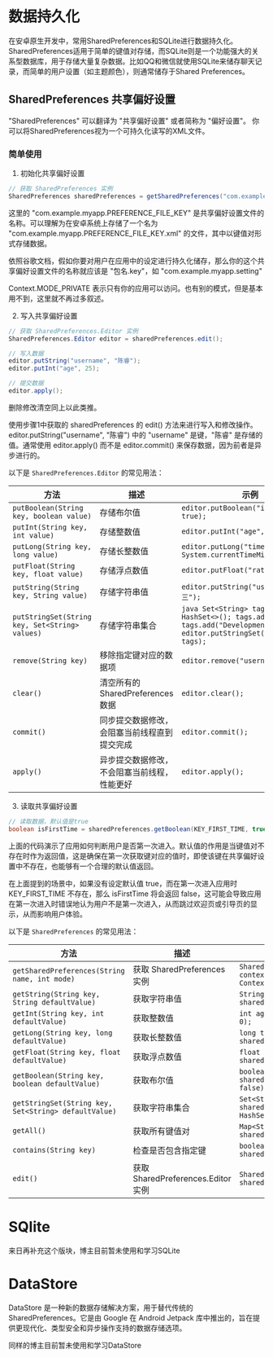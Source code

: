 # 数据持久化

在安卓原生开发中，常用SharedPreferences和SQLite进行数据持久化。SharedPreferences适用于简单的键值对存储，而SQLite则是一个功能强大的关系型数据库，用于存储大量复杂数据。比如QQ和微信就使用SQLite来储存聊天记录，而简单的用户设置（如主题颜色），则通常储存于Shared Preferences。

## SharedPreferences 共享偏好设置
"SharedPreferences" 可以翻译为 "共享偏好设置" 或者简称为 "偏好设置"。
你可以将SharedPreferences视为一个可持久化读写的XML文件。

### 简单使用
1. 初始化共享偏好设置
```java
// 获取 SharedPreferences 实例
SharedPreferences sharedPreferences = getSharedPreferences("com.example.myapp.PREFERENCE_FILE_KEY", Context.MODE_PRIVATE);
```
这里的 "com.example.myapp.PREFERENCE_FILE_KEY" 是共享偏好设置文件的名称。可以理解为在安卓系统上存储了一个名为 "com.example.myapp.PREFERENCE_FILE_KEY.xml" 的文件，其中以键值对形式存储数据。

依照谷歌文档，假如你要对用户在应用中的设定进行持久化储存，那么你的这个共享偏好设置文件的名称就应该是 "包名.key"，如 "com.example.myapp.setting"

Context.MODE_PRIVATE 表示只有你的应用可以访问。也有别的模式，但是基本用不到，这里就不再过多叙述。

2. 写入共享偏好设置
```java
// 获取 SharedPreferences.Editor 实例
SharedPreferences.Editor editor = sharedPreferences.edit();

// 写入数据
editor.putString("username", "陈睿");
editor.putInt("age", 25);

// 提交数据
editor.apply();

```

删除修改清空同上以此类推。

使用步骤1中获取的 sharedPreferences 的 edit() 方法来进行写入和修改操作。editor.putString("username", "陈睿") 中的 "username" 是键，"陈睿" 是存储的值。通常使用 editor.apply() 而不是 editor.commit() 来保存数据，因为前者是异步进行的。

以下是 `SharedPreferences.Editor` 的常见用法：

| 方法                            | 描述                                       | 示例                                      |
|---------------------------------|--------------------------------------------|-------------------------------------------|
| `putBoolean(String key, boolean value)` | 存储布尔值                                 | `editor.putBoolean("is_logged_in", true);` |
| `putInt(String key, int value)`       | 存储整数值                                 | `editor.putInt("age", 25);`                |
| `putLong(String key, long value)`     | 存储长整数值                               | `editor.putLong("timestamp", System.currentTimeMillis());` |
| `putFloat(String key, float value)`   | 存储浮点数值                               | `editor.putFloat("rating", 4.5f);`         |
| `putString(String key, String value)` | 存储字符串值                               | `editor.putString("username", "张三");`   |
| `putStringSet(String key, Set<String> values)` | 存储字符串集合                       | ```java Set<String> tags = new HashSet<>(); tags.add("Android"); tags.add("Development"); editor.putStringSet("tags", tags); ``` |
| `remove(String key)`                | 移除指定键对应的数据项                     | `editor.remove("username");`               |
| `clear()`                           | 清空所有的 SharedPreferences 数据           | `editor.clear();`                          |
| `commit()`                          | 同步提交数据修改，会阻塞当前线程直到提交完成 | `editor.commit();`                         |
| `apply()`                           | 异步提交数据修改，不会阻塞当前线程，性能更好 | `editor.apply();`                          |

3. 读取共享偏好设置

```java
// 读取数据，默认值是true
boolean isFirstTime = sharedPreferences.getBoolean(KEY_FIRST_TIME, true);

```
上面的代码演示了应用如何判断用户是否第一次进入。默认值的作用是当键值对不存在时作为返回值，这是确保在第一次获取键对应的值时，即使该键在共享偏好设置中不存在，也能够有一个合理的默认值返回。

在上面提到的场景中，如果没有设定默认值 true，而在第一次进入应用时 KEY_FIRST_TIME 不存在，那么 isFirstTime 将会返回 false，这可能会导致应用在第一次进入时错误地认为用户不是第一次进入，从而跳过欢迎页或引导页的显示，从而影响用户体验。


以下是 `SharedPreferences` 的常见用法：

| 方法                                       | 描述                                           | 示例                                      |
|--------------------------------------------|------------------------------------------------|-------------------------------------------|
| `getSharedPreferences(String name, int mode)` | 获取 SharedPreferences 实例                  | `SharedPreferences sharedPreferences = context.getSharedPreferences("my_prefs", Context.MODE_PRIVATE);` |
| `getString(String key, String defaultValue)` | 获取字符串值                                   | `String username = sharedPreferences.getString("username", "");` |
| `getInt(String key, int defaultValue)`       | 获取整数值                                     | `int age = sharedPreferences.getInt("age", 0);` |
| `getLong(String key, long defaultValue)`     | 获取长整数值                                   | `long timestamp = sharedPreferences.getLong("timestamp", 0L);` |
| `getFloat(String key, float defaultValue)`   | 获取浮点数值                                   | `float rating = sharedPreferences.getFloat("rating", 0.0f);` |
| `getBoolean(String key, boolean defaultValue)` | 获取布尔值                                     | `boolean isLoggedIn = sharedPreferences.getBoolean("is_logged_in", false);` |
| `getStringSet(String key, Set<String> defaultValue)` | 获取字符串集合                             | `Set<String> tags = sharedPreferences.getStringSet("tags", new HashSet<>());` |
| `getAll()`                                  | 获取所有键值对                                 | `Map<String, ?> allEntries = sharedPreferences.getAll();` |
| `contains(String key)`                      | 检查是否包含指定键                             | `boolean containsUsername = sharedPreferences.contains("username");` |
| `edit()`                                   | 获取 SharedPreferences.Editor 实例           | `SharedPreferences.Editor editor = sharedPreferences.edit();` |

# SQlite

来日再补充这个版块，博主目前暂未使用和学习SQLite

# DataStore

DataStore 是一种新的数据存储解决方案，用于替代传统的 SharedPreferences。它是由 Google 在 Android Jetpack 库中推出的，旨在提供更现代化、类型安全和异步操作支持的数据存储选项。

同样的博主目前暂未使用和学习DataStore